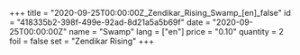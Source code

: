 +++
title = "2020-09-25T00:00:00Z_Zendikar_Rising_Swamp_[en]_false"
id = "418335b2-398f-499e-92ad-8d21a5a5b69f"
date = "2020-09-25T00:00:00Z"
name = "Swamp"
lang = ["en"]
price = "0.10"
quantity = 2
foil = false
set = "Zendikar Rising"
+++
